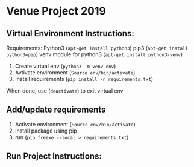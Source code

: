 # Venue Project 2019

## Virtual Environment Instructions:

Requirements:
Python3 (`apt-get install python3`)
pip3 (`apt-get install python3=pip`)
venv module for python3 (`apt-get install python3-venv`)

1. Create virtual env (`python3 -m venv env`)
2. Avtivate environment (`Source env/bin/activate`)
3. Install requirements (`pip install -r requirements.txt`)

When done, use (`deactivate`) to exit virtual env

## Add/update requirements

1. Activate environment (`Source env/bin/activate`)
2. install package using pip 
3. run (`pip freexe --local > requirements.txt`)

## Run Project Instructions: